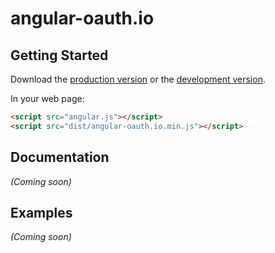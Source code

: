 # angular-oauth.io



## Getting Started

Download the [production version][min] or the [development version][max].

[min]: https://raw.github.com/matteosuppo/jquery-angular-oauth.io/master/dist/angular-angular-oauth.io.min.js
[max]: https://raw.github.com/matteosuppo/jquery-angular-oauth.io/master/dist/angular-angular-oauth.io.js

In your web page:

```html
<script src="angular.js"></script>
<script src="dist/angular-oauth.io.min.js"></script>
```

## Documentation
_(Coming soon)_

## Examples
_(Coming soon)_

